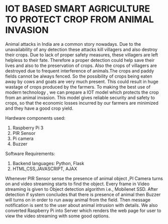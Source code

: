 # IOT BASED SMART AGRICULTURE TO PROTECT CROP FROM ANIMAL INVASION
                                                                                    

Animal attacks in India are a common story nowadays. Due to the unavailability of any detection these attacks kill villagers and also destroy their crops. Due to lack of proper safety measures, these villagers are left helpless to their fate. Therefore a proper detection could help save their lives and also to the preservation of crops. Also the crops of villagers are destroyed due to frequent interference of animals.The crops and paddy fields cannot be always fenced. So the possibility of crops being eaten away by cows and goats are very much present. This could result in huge wastage of crops produced by the farmers. To making the best use of modern technology , we can prepare a IOT model which protects the crop from an animal invasion. This model gives reliable security and safety to crops, so that the economic losses incurred by our farmers are minimized and they have a good crop yield.


Hardware components used: 

1. Raspberry Pi 3
2. PIR Sensor
3. Pi camera
4. Buzzer

Software Requirements:
1. Backend languages: Python, Flask
2. HTML,CSS,JAVASCRIPT, AJAX

Whenever PIR Sensor sense the presence of animal object ,PI Camera turns on and video streaming starts to find the object. Every frame in Video streaming is given to Object detection algorithm i.e., Mobilenet SSD. After detection if system concludes that there is presence of animal then Buzzer will turns on in order to run away animal from the field. Then message notification is sent to the user about animal intrusion with details. We also converted Raspberry Pi into Server which renders the web page for user to view the video streaming with some good options.

